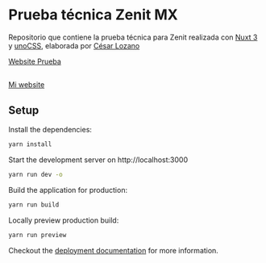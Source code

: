 # Prueba técnica Zenit MX

Repositorio que contiene la prueba técnica para Zenit realizada con [Nuxt 3](https://v3.nuxtjs.org/) y [unoCSS](https://github.com/unocss/unocss), elaborada por [César Lozano](https://github.com/cesswhite)

[Website Prueba](https://zenit-mx.netlify.app/)
##
[Mi website](https://cesswhite.com/)
## Setup

Install the dependencies:

```bash
yarn install
```

Start the development server on http://localhost:3000

```bash
yarn run dev -o
```

Build the application for production:

```bash
yarn run build
```

Locally preview production build:

```bash
yarn run preview
```

Checkout the [deployment documentation](https://v3.nuxtjs.org/guide/deploy/presets) for more information.
